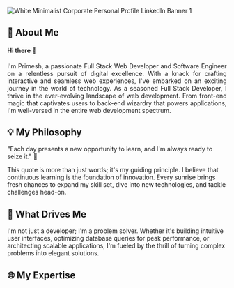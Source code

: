 

![White Minimalist Corporate Personal Profile LinkedIn Banner 1](https://github.com/Primeshheshan/Primeshheshan/assets/60648856/d10d9f8d-c39f-45a8-a5cd-8efd3dabf764)



🌟 About Me
--

#### Hi there 👋
<p align="justify">
I'm Primesh, a passionate Full Stack Web Developer and Software Engineer on a relentless pursuit of digital excellence. With a knack for crafting interactive and seamless web experiences, 
  I've embarked on an exciting journey in the world of technology. As a seasoned Full Stack Developer, I thrive in the ever-evolving landscape of web development. 
  From front-end magic that captivates users to back-end wizardry that powers applications, I'm well-versed in the entire web development spectrum.</p>

💡 My Philosophy
--

"Each day presents a new opportunity to learn, and I'm always ready to seize it." 🌠

This quote is more than just words; it's my guiding principle. I believe that continuous learning is the foundation of innovation. Every sunrise brings fresh chances to expand my skill set, dive into new technologies, and tackle challenges head-on.

🚀 What Drives Me
--

I'm not just a developer; I'm a problem solver. Whether it's building intuitive user interfaces, optimizing database queries for peak performance, or architecting scalable applications, I'm fueled by the thrill of turning complex problems into elegant solutions.


🌐 My Expertise
--
